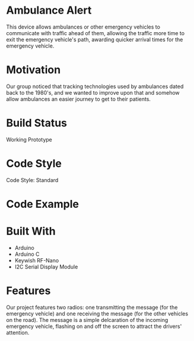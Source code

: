 # Ambulance Alert
This device allows ambulances or other emergency vehicles to communicate with traffic ahead of them, allowing the traffic more time to exit the emergency vehicle's path, awarding quicker arrival times for the emergency vehicle.

# Motivation
Our group noticed that tracking technologies used by ambulances dated back to the 1980's, and we wanted to improve upon that and somehow allow ambulances an easier journey to get to their patients.

# Build Status
Working Prototype

# Code Style
Code Style: Standard

# Code Example


# Built With
   - Arduino
   - Arduino C
   - Keywish RF-Nano
   - I2C Serial Display Module

# Features
Our project features two radios: one transmitting the message (for the emergency vehicle) and one receiving the message (for the other vehicles on the road). The message is a simple delcaration of the incoming emergency vehicle, flashing on and off the screen to attract the drivers' attention.

